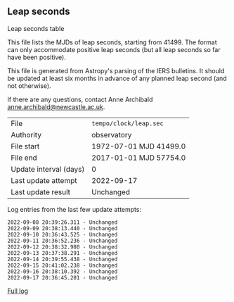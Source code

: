 
## Leap seconds

Leap seconds table

This file lists the MJDs of leap seconds, starting from 41499.
The format can only accommodate positive leap seconds (but all
leap seconds so far have been positive).

This file is generated from Astropy's parsing of the IERS
bulletins. It should be updated at least six months in advance
of any planned leap second (and not otherwise).

If there are any questions, contact Anne Archibald
<anne.archibald@newcastle.ac.uk>.

|     |     |
|:--- |:--- |
| File | `tempo/clock/leap.sec` |
| Authority | observatory |
| File start | 1972-07-01 MJD 41499.0 |
| File end | 2017-01-01 MJD 57754.0 |
| Update interval (days) | 0 |
| Last update attempt | 2022-09-17 |
| Last update result | Unchanged |

Log entries from the last few update attempts:
```
2022-09-08 20:39:26.311 - Unchanged
2022-09-09 20:38:13.440 - Unchanged
2022-09-10 20:36:43.525 - Unchanged
2022-09-11 20:36:52.236 - Unchanged
2022-09-12 20:38:32.980 - Unchanged
2022-09-13 20:37:38.291 - Unchanged
2022-09-14 20:39:55.438 - Unchanged
2022-09-15 20:41:02.238 - Unchanged
2022-09-16 20:38:10.392 - Unchanged
2022-09-17 20:36:45.201 - Unchanged
```
[Full log](https://raw.githubusercontent.com/ipta/pulsar-clock-corrections/main/log/tempo/clock/leap.sec.log)
